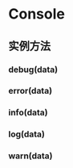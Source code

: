 # Console


## 实例方法


### debug(data)

<!-- UTSJSON.Console.debug.description -->

<!-- UTSJSON.Console.debug.param -->

<!-- UTSJSON.Console.debug.returnValue -->

<!-- UTSJSON.Console.debug.compatibility -->

### error(data)

<!-- UTSJSON.Console.error.description -->

<!-- UTSJSON.Console.error.param -->

<!-- UTSJSON.Console.error.returnValue -->

<!-- UTSJSON.Console.error.compatibility -->

### info(data)

<!-- UTSJSON.Console.info.description -->

<!-- UTSJSON.Console.info.param -->

<!-- UTSJSON.Console.info.returnValue -->

<!-- UTSJSON.Console.info.compatibility -->

### log(data)

<!-- UTSJSON.Console.log.description -->

<!-- UTSJSON.Console.log.param -->

<!-- UTSJSON.Console.log.returnValue -->

<!-- UTSJSON.Console.log.compatibility -->

### warn(data)

<!-- UTSJSON.Console.warn.description -->

<!-- UTSJSON.Console.warn.param -->

<!-- UTSJSON.Console.warn.returnValue -->

<!-- UTSJSON.Console.warn.compatibility -->